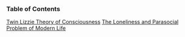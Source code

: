 ### Table of Contents

[Twin Lizzie Theory of Consciousness](https://github.com/TwinLizzie/Sylvie-2021/tree/master/documentation/consciousness.md)
[The Loneliness and Parasocial Problem of Modern Life](https://github.com/TwinLizzie/Sylvie-2021/tree/master/documentation/modern_life.md)
